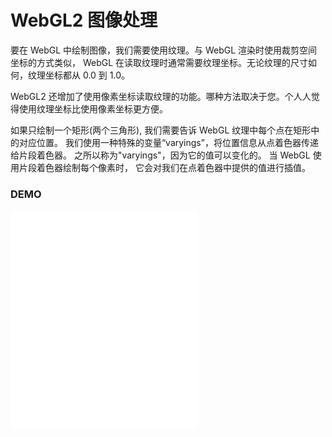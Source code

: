 # WebGL2 图像处理

要在 WebGL 中绘制图像，我们需要使用纹理。与 WebGL 渲染时使用裁剪空间坐标的方式类似， WebGL 在读取纹理时通常需要纹理坐标。无论纹理的尺寸如何，纹理坐标都从 0.0 到 1.0。

WebGL2 还增加了使用像素坐标读取纹理的功能。哪种方法取决于您。个人人觉得使用纹理坐标比使用像素坐标更方便。

如果只绘制一个矩形(两个三角形), 我们需要告诉 WebGL 纹理中每个点在矩形中的对应位置。 我们使用一种特殊的变量“varyings”，将位置信息从点着色器传递给片段着色器。 之所以称为"varyings"，因为它的值可以变化的。 当 WebGL 使用片段着色器绘制每个像素时， 它会对我们在点着色器中提供的值进行插值。

### DEMO

<iframe class="a-iframe" 
style="height: 350px;"
 src="/webgl2/demos/s3.1.html" frameborder="0" />